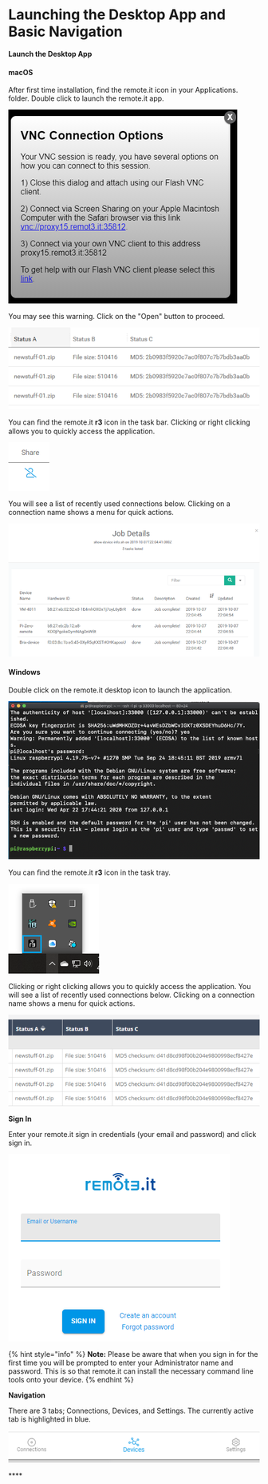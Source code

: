 # Launching the Desktop App and Basic Navigation

**Launch the Desktop App**

#### macOS

After first time installation, find the remote.it icon in your Applications. folder.  Double click to launch the remote.it app.

![](../../.gitbook/assets/image%20%28133%29.png)

You may see this warning.  Click on the "Open" button to proceed.

![](../../.gitbook/assets/image%20%28256%29.png)

You can ﬁnd the remote.it **r3** icon in the task bar. Clicking or right clicking allows you to quickly access the application. 

![](../../.gitbook/assets/image%20%28400%29.png)

You will see a list of recently used connections below.  Clicking on a connection name shows a menu for quick actions.

![](../../.gitbook/assets/image%20%28247%29.png)

#### Windows

Double click on the remote.it desktop icon to launch the application.

![](../../.gitbook/assets/image%20%2895%29.png)

  
You can ﬁnd the remote.it **r3** icon in the task tray. 

![](../../.gitbook/assets/image%20%28501%29.png)

Clicking or right clicking allows you to quickly access the application. You will see a list of recently used connections below.  Clicking on a connection name shows a menu for quick actions.

![](../../.gitbook/assets/image%20%28287%29.png)

**Sign In**

Enter your remote.it sign in credentials \(your email and password\) and click sign in.

![](../../.gitbook/assets/image%20%28338%29.png)

{% hint style="info" %}
**Note:** Please be aware that when you sign in for the first time you will be prompted to enter your Administrator name and password. This is so that remote.it can install the necessary command line tools onto your device. 
{% endhint %}

**Navigation**

There are 3 tabs; Connections, Devices, and Settings.  The currently active tab is highlighted in blue.

![](../../.gitbook/assets/image%20%28210%29.png)

\*\*\*\*

